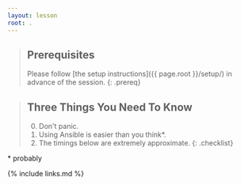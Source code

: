 ```yaml
---
layout: lesson
root: .
---
```


> ## Prerequisites
>
> Please follow [the setup instructions]({{ page.root }}/setup/) in advance of the session.
{: .prereq}

> ## Three Things You Need To Know
>
> 0.  Don't panic.
> 1.  Using Ansible is easier than you think*.
> 2.  The timings below are extremely approximate.
{: .checklist}

\* probably


{% include links.md %}
